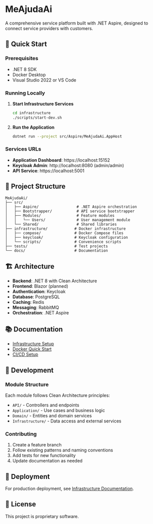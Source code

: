 # MeAjudaAi

A comprehensive service platform built with .NET Aspire, designed to connect service providers with customers.

## 🚀 Quick Start

### Prerequisites
- .NET 8 SDK
- Docker Desktop
- Visual Studio 2022 or VS Code

### Running Locally

1. **Start Infrastructure Services**
   ```bash
   cd infrastructure
   ./scripts/start-dev.sh
   ```

2. **Run the Application**
   ```bash
   dotnet run --project src/Aspire/MeAjudaAi.AppHost
   ```

### Services URLs
- **Application Dashboard**: https://localhost:15152
- **Keycloak Admin**: http://localhost:8080 (admin/admin)
- **API Service**: https://localhost:5001

## 📁 Project Structure

```
MeAjudaAi/
├── src/
│   ├── Aspire/                 # .NET Aspire orchestration
│   ├── Bootstrapper/           # API service bootstrapper
│   ├── Modules/                # Feature modules
│   │   └── Users/              # User management module
│   └── Shared/                 # Shared libraries
├── infrastructure/            # Docker infrastructure
│   ├── compose/               # Docker Compose files
│   ├── keycloak/              # Keycloak configuration
│   └── scripts/               # Convenience scripts
├── tests/                     # Test projects
└── docs/                      # Documentation
```

## 🏗️ Architecture

- **Backend**: .NET 8 with Clean Architecture
- **Frontend**: Blazor (planned)
- **Authentication**: Keycloak
- **Database**: PostgreSQL
- **Caching**: Redis
- **Messaging**: RabbitMQ
- **Orchestration**: .NET Aspire

## 📚 Documentation

- [Infrastructure Setup](infrastructure/Infrastructure.md)
- [Docker Quick Start](infrastructure/QUICK-START.md)
- [CI/CD Setup](docs/CI-CD-Setup.md)

## 🔧 Development

### Module Structure
Each module follows Clean Architecture principles:
- `API/` - Controllers and endpoints
- `Application/` - Use cases and business logic
- `Domain/` - Entities and domain services
- `Infrastructure/` - Data access and external services

### Contributing
1. Create a feature branch
2. Follow existing patterns and naming conventions
3. Add tests for new functionality
4. Update documentation as needed

## 🚢 Deployment

For production deployment, see [Infrastructure Documentation](infrastructure/Infrastructure.md).

## 📄 License

This project is proprietary software.